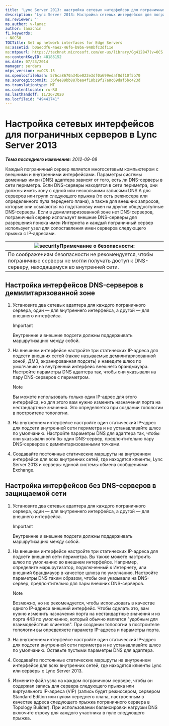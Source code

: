 ```yaml
---
title: 'Lync Server 2013: настройка сетевых интерфейсов для пограничных серверов'
description: 'Lync Server 2013: Настройка сетевых интерфейсов для пограничного сервера.'
ms.reviewer: ''
ms.author: v-lanac
author: lanachin
f1.keywords:
- NOCSH
TOCTitle: Set up network interfaces for Edge Servers
ms:assetid: b0aecdf6-4ae2-46f6-b9b6-948bfc3df11e
ms:mtpsurl: https://technet.microsoft.com/en-us/library/Gg412847(v=OCS.15)
ms:contentKeyID: 48185152
ms.date: 07/23/2014
manager: serdars
mtps_version: v=OCS.15
ms.openlocfilehash: 576ca8670a34be022e3df0a699edaf0df10f5b70
ms.sourcegitcommit: 36fee89bb887bea4f18b19f17a8c69daf5bc423d
ms.translationtype: MT
ms.contentlocale: ru-RU
ms.lasthandoff: 11/26/2020
ms.locfileid: "49441741"
---
```

# <a name="set-up-network-interfaces-for-edge-servers-in-lync-server-2013"></a>Настройка сетевых интерфейсов для пограничных серверов в Lync Server 2013

<div data-xmlns="http://www.w3.org/1999/xhtml">

<div class="topic" data-xmlns="http://www.w3.org/1999/xhtml" data-msxsl="urn:schemas-microsoft-com:xslt" data-cs="https://msdn.microsoft.com/">

<div data-asp="https://msdn2.microsoft.com/asp">



</div>

<div id="mainSection">

<div id="mainBody">

<span> </span>

_**Тема последнего изменения:** 2012-09-08_

Каждый пограничный сервер является многосетевым компьютером с внешними и внутренними интерфейсами. Параметры системы доменных имен (DNS) адаптера зависят от того, есть ли DNS-серверы в сети периметра. Если DNS-серверы находятся в сети периметра, они должны иметь зону с одной или несколькими записями DNS A для серверов или групп следующего прыжка (то есть режиссера или определенного пула переднего плана), а также для внешних запросов, которые они ссылаются на подстановку имен на другие общедоступные DNS-серверы. Если в демилитаризованной зоне нет DNS-серверов, пограничный сервер использует внешние DNS-серверы для разрешения поиска имен Интернета и каждый пограничный сервер использует узел для сопоставления имен серверов следующего прыжка с IP-адресами.

<div>

<table>
<thead>
<tr class="header">
<th><img src="images/Gg398321.security(OCS.15).gif" title="разрешения" alt="security" />Примечание о безопасности:</th>
</tr>
</thead>
<tbody>
<tr class="odd">
<td>По соображениям безопасности не рекомендуется, чтобы пограничные серверы не могли получать доступ к DNS-серверу, находящемуся во внутренней сети.</td>
</tr>
</tbody>
</table>


</div>

<div>

## <a name="to-configure-interfaces-with-dns-servers-in-the-perimeter-network"></a>Настройка интерфейсов DNS-серверов в демилитаризованной зоне

1.  Установите два сетевых адаптера для каждого пограничного сервера, один — для внутреннего интерфейса, а другой — для внешнего интерфейса.
    
    <div>
    

    > [!IMPORTANT]  
    > Внутренние и внешние подсети должны поддерживать маршрутизацию между собой.

    
    </div>

2.  На внешнем интерфейсе настройте три статических IP-адреса для подсети внешних сетей (также называемые демилитаризованной зоной, ДМЗ, экранированная подсеть) и наведите шлюз по умолчанию на внутренний интерфейс внешнего брандмауэра. Настройте параметры DNS адаптера так, чтобы они указывали на пару DNS-серверов с периметром.
    
    <div>
    

    > [!NOTE]  
    > Вы можете использовать только один IP-адрес для этого интерфейса, но для этого вам нужно изменить назначения порта на нестандартные значения. Это определяется при создании топологии в построителе топологии.

    
    </div>

3.  На внутреннем интерфейсе настройте один статический IP-адрес для подсети внутренней сети периметра и не устанавливайте шлюз по умолчанию. Настройте параметры DNS для адаптера так, чтобы они указывали хотя бы один DNS-сервер, предпочтительно пару DNS-серверов с демилитаризованными точками.

4.  Создавайте постоянные статические маршруты на внутреннем интерфейсе для всех внутренних сетей, где находятся клиенты, Lync Server 2013 и серверы единой системы обмена сообщениями Exchange.

</div>

<div>

## <a name="to-configure-interfaces-without-dns-servers-in-the-perimeter-network"></a>Настройка интерфейсов без DNS-серверов в защищаемой сети

1.  Установите два сетевых адаптера для каждого пограничного сервера, один — для внутреннего интерфейса, а другой — для внешнего интерфейса.
    
    <div>
    

    > [!IMPORTANT]  
    > Внутренние и внешние подсети должны поддерживать маршрутизацию между собой.

    
    </div>

2.  На внешнем интерфейсе настройте три статических IP-адреса для подсети внешней сети периметра. Вы также можете настроить шлюз по умолчанию во внешнем интерфейсе. Например, определите маршрутизатор, подключенный к Интернету, или внешний брандмауэр в качестве шлюза по умолчанию. Настройте параметры DNS таким образом, чтобы они указывали на DNS-сервер, предпочтительно для пары внешних DNS-серверов.
    
    <div>
    

    > [!NOTE]  
    > Возможно, но не рекомендуется, чтобы использовать в качестве одного IP-адреса внешний интерфейс. Чтобы сделать это, вам нужно изменить назначения порта на нестандартные значения и из порта 443 по умолчанию, который обычно является "удобным для взаимодействия клиентов". При создании топологии в построителе топологии вы определяете параметр IP-адреса и параметры порта.

    
    </div>

3.  На внутреннем интерфейсе настройте один статический IP-адрес для подсети внутренней сети периметра и не устанавливайте шлюз по умолчанию. Оставьте пустыми параметры DNS для адаптера.

4.  Создавайте постоянные статические маршруты на внутреннем интерфейсе для всех внутренних сетей, где находятся клиенты Lync или серверы с Lync Server 2013.

5.  Измените файл узла на каждом пограничном сервере, чтобы он содержал запись для сервера следующего прыжка или виртуального IP-адреса (VIP) (запись будет режиссером, сервером Standard Edition или пулом переднего плана, настроенным в качестве адреса следующего прыжка пограничного сервера в Topology Builder). При использовании балансировки нагрузки DNS включите строку для каждого участника в пуле следующего прыжка.

</div>

</div>

<span> </span>

</div>

</div>

</div>

